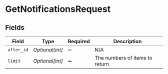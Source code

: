 # GetNotificationsRequest


## Fields

| Field                          | Type                           | Required                       | Description                    |
| ------------------------------ | ------------------------------ | ------------------------------ | ------------------------------ |
| `after_id`                     | *Optional[int]*                | :heavy_minus_sign:             | N/A                            |
| `limit`                        | *Optional[int]*                | :heavy_minus_sign:             | The numbers of items to return |